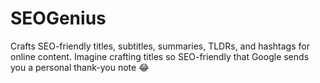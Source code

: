 # SEOGenius
Crafts SEO-friendly titles, subtitles, summaries, TLDRs, and hashtags for online content. Imagine crafting titles so SEO-friendly that Google sends you a personal thank-you note 😂

